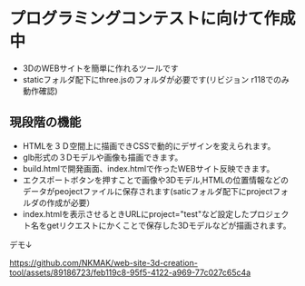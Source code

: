 # プログラミングコンテストに向けて作成中

- 3DのWEBサイトを簡単に作れるツールです
- staticフォルダ配下にthree.jsのフォルダが必要です(リビジョン r118でのみ動作確認)

## 現段階の機能
- HTMLを３Ｄ空間上に描画できCSSで動的にデザインを変えられます。
- glb形式の３Dモデルや画像も描画できます。
- build.htmlで開発画面、index.htmlで作ったWEBサイト反映できます。
- エクスポートボタンを押すことで画像や3Dモデル,HTMLの位置情報などのデータがpeojectファイルに保存されます(saticフォルダ配下にprojectフォルダの作成が必要）
- index.htmlを表示させるときURLにproject="test"など設定したプロジェクト名をgetリクエストにかくことで保存した3Dモデルなどが描画されます。

デモ↓

https://github.com/NKMAK/web-site-3d-creation-tool/assets/89186723/feb119c8-95f5-4122-a969-77c027c65c4a

